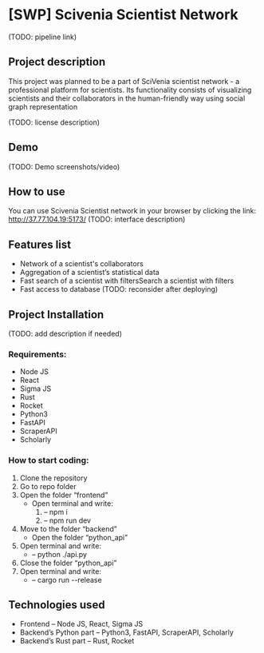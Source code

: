 # [SWP] Scivenia Scientist Network

(TODO: pipeline link)

## Project description
This project was planned to be a part of SciVenia scientist network - a professional platform for scientists. Its functionality consists of visualizing  scientists and their collaborators in the human-friendly way using social graph representation

(TODO: license description)

## Demo
(TODO: Demo screenshots/video)

## How to use
You can use Scivenia Scientist network in your browser by clicking the link: http://37.77.104.19:5173/
(TODO: interface description)

## Features list
* Network of a scientist's collaborators
* Aggregation of a scientist’s statistical data
* Fast search of a scientist with filtersSearch a scientist with filters
* Fast access to database
(TODO: reconsider after deploying)

## Project Installation
(TODO: add description if needed)

### Requirements:
* Node JS
* React 
* Sigma JS
* Rust
* Rocket
* Python3
* FastAPI
* ScraperAPI
* Scholarly

### How to start coding:
1. Clone the repository
2. Go to repo folder
3. Open the folder “frontend”
	* Open terminal and write:
		 1. – npm i
 		 2. – npm run dev
4. Move to the folder “backend”
	* Open the folder “python_api”
5. Open terminal and write:
	* – python ./api.py
6. Close the folder “python_api”
7. Open terminal and write:
	* – cargo run --release



##  Technologies used
* Frontend – Node JS, React, Sigma JS
* Backend’s Python part – Python3, FastAPI, ScraperAPI, Scholarly
* Backend’s Rust part – Rust, Rocket

